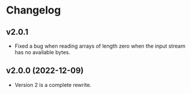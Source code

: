 Changelog
=========

v2.0.1
------
* Fixed a bug when reading arrays of length zero when the input stream has no available bytes.
	
v2.0.0 (2022-12-09)
------
* Version 2 is a complete rewrite.
